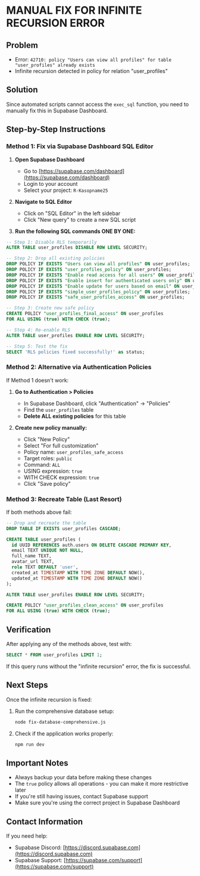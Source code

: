 # MANUAL FIX FOR INFINITE RECURSION ERROR

## Problem
- Error: `42710: policy "Users can view all profiles" for table "user_profiles" already exists`
- Infinite recursion detected in policy for relation "user_profiles"

## Solution
Since automated scripts cannot access the `exec_sql` function, you need to manually fix this in Supabase Dashboard.

## Step-by-Step Instructions

### Method 1: Fix via Supabase Dashboard SQL Editor

1. **Open Supabase Dashboard**
   - Go to [https://supabase.com/dashboard](https://supabase.com/dashboard)
   - Login to your account
   - Select your project: `R-Kasopname25`

2. **Navigate to SQL Editor**
   - Click on "SQL Editor" in the left sidebar
   - Click "New query" to create a new SQL script

3. **Run the following SQL commands ONE BY ONE:**

```sql
-- Step 1: Disable RLS temporarily
ALTER TABLE user_profiles DISABLE ROW LEVEL SECURITY;
```

```sql
-- Step 2: Drop all existing policies
DROP POLICY IF EXISTS "Users can view all profiles" ON user_profiles;
DROP POLICY IF EXISTS "user_profiles_policy" ON user_profiles;
DROP POLICY IF EXISTS "Enable read access for all users" ON user_profiles;
DROP POLICY IF EXISTS "Enable insert for authenticated users only" ON user_profiles;
DROP POLICY IF EXISTS "Enable update for users based on email" ON user_profiles;
DROP POLICY IF EXISTS "simple_user_profiles_policy" ON user_profiles;
DROP POLICY IF EXISTS "safe_user_profiles_access" ON user_profiles;
```

```sql
-- Step 3: Create new safe policy
CREATE POLICY "user_profiles_final_access" ON user_profiles
FOR ALL USING (true) WITH CHECK (true);
```

```sql
-- Step 4: Re-enable RLS
ALTER TABLE user_profiles ENABLE ROW LEVEL SECURITY;
```

```sql
-- Step 5: Test the fix
SELECT 'RLS policies fixed successfully!' as status;
```

### Method 2: Alternative via Authentication Policies

If Method 1 doesn't work:

1. **Go to Authentication > Policies**
   - In Supabase Dashboard, click "Authentication" → "Policies"
   - Find the `user_profiles` table
   - **Delete ALL existing policies** for this table

2. **Create new policy manually:**
   - Click "New Policy"
   - Select "For full customization"
   - Policy name: `user_profiles_safe_access`
   - Target roles: `public`
   - Command: `ALL`
   - USING expression: `true`
   - WITH CHECK expression: `true`
   - Click "Save policy"

### Method 3: Recreate Table (Last Resort)

If both methods above fail:

```sql
-- Drop and recreate the table
DROP TABLE IF EXISTS user_profiles CASCADE;

CREATE TABLE user_profiles (
  id UUID REFERENCES auth.users ON DELETE CASCADE PRIMARY KEY,
  email TEXT UNIQUE NOT NULL,
  full_name TEXT,
  avatar_url TEXT,
  role TEXT DEFAULT 'user',
  created_at TIMESTAMP WITH TIME ZONE DEFAULT NOW(),
  updated_at TIMESTAMP WITH TIME ZONE DEFAULT NOW()
);

ALTER TABLE user_profiles ENABLE ROW LEVEL SECURITY;

CREATE POLICY "user_profiles_clean_access" ON user_profiles
FOR ALL USING (true) WITH CHECK (true);
```

## Verification

After applying any of the methods above, test with:

```sql
SELECT * FROM user_profiles LIMIT 1;
```

If this query runs without the "infinite recursion" error, the fix is successful.

## Next Steps

Once the infinite recursion is fixed:

1. Run the comprehensive database setup:
   ```bash
   node fix-database-comprehensive.js
   ```

2. Check if the application works properly:
   ```bash
   npm run dev
   ```

## Important Notes

- Always backup your data before making these changes
- The `true` policy allows all operations - you can make it more restrictive later
- If you're still having issues, contact Supabase support
- Make sure you're using the correct project in Supabase Dashboard

## Contact Information

If you need help:
- Supabase Discord: [https://discord.supabase.com](https://discord.supabase.com)
- Supabase Support: [https://supabase.com/support](https://supabase.com/support)